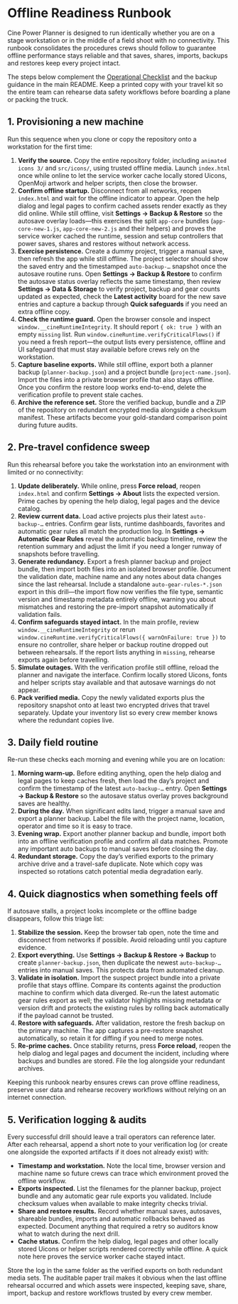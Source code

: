 # Offline Readiness Runbook

Cine Power Planner is designed to run identically whether you are on a stage workstation
or in the middle of a field shoot with no connectivity. This runbook consolidates the
procedures crews should follow to guarantee offline performance stays reliable and that
saves, shares, imports, backups and restores keep every project intact.

The steps below complement the [Operational Checklist](operations-checklist.md) and the
backup guidance in the main README. Keep a printed copy with your travel kit so the
entire team can rehearse data safety workflows before boarding a plane or packing the
truck.

## 1. Provisioning a new machine

Run this sequence when you clone or copy the repository onto a workstation for the first
time:

1. **Verify the source.** Copy the entire repository folder, including `animated icons 3/`
   and `src/icons/`, using trusted offline media. Launch `index.html` once while online to
   let the service worker cache locally stored Uicons, OpenMoji artwork and helper
   scripts, then close the browser.
2. **Confirm offline startup.** Disconnect from all networks, reopen `index.html` and wait
   for the offline indicator to appear. Open the help dialog and legal pages to confirm
   cached assets render exactly as they did online. While still offline, visit
   **Settings → Backup & Restore** so the autosave overlay loads—this exercises the split
   `app-core` bundles (`app-core-new-1.js`, `app-core-new-2.js` and their helpers) and
   proves the service worker cached the runtime, session and setup controllers that power
   saves, shares and restores without network access.
3. **Exercise persistence.** Create a dummy project, trigger a manual save, then refresh
   the app while still offline. The project selector should show the saved entry and the
   timestamped `auto-backup-…` snapshot once the autosave routine runs. Open **Settings →
   Backup & Restore** to confirm the autosave status overlay reflects the same timestamp,
   then review **Settings → Data & Storage** to verify project, backup and gear counts
   updated as expected, check the **Latest activity** board for the new save entries and
   capture a backup through **Quick safeguards** if you need an extra offline copy.
4. **Check the runtime guard.** Open the browser console and inspect
   `window.__cineRuntimeIntegrity`. It should report `{ ok: true }` with an empty
   `missing` list. Run `window.cineRuntime.verifyCriticalFlows()` if you need a fresh
   report—the output lists every persistence, offline and UI safeguard that must stay
   available before crews rely on the workstation.
5. **Capture baseline exports.** While still offline, export both a planner backup
   (`planner-backup.json`) and a project bundle (`project-name.json`). Import the files into
   a private browser profile that also stays offline. Once you confirm the restore loop
   works end-to-end, delete the verification profile to prevent stale caches.
6. **Archive the reference set.** Store the verified backup, bundle and a ZIP of the
   repository on redundant encrypted media alongside a checksum manifest. These artifacts
   become your gold-standard comparison point during future audits.

## 2. Pre-travel confidence sweep

Run this rehearsal before you take the workstation into an environment with limited or no
connectivity:

1. **Update deliberately.** While online, press **Force reload**, reopen `index.html` and
   confirm **Settings → About** lists the expected version. Prime caches by opening the
   help dialog, legal pages and the device catalog.
2. **Review current data.** Load active projects plus their latest `auto-backup-…`
   entries. Confirm gear lists, runtime dashboards, favorites and automatic gear rules all
   match the production log. In **Settings → Automatic Gear Rules** reveal the automatic
   backup timeline, review the retention summary and adjust the limit if you need a longer
   runway of snapshots before travelling.
3. **Generate redundancy.** Export a fresh planner backup and project bundle, then import
   both files into an isolated browser profile. Document the validation date, machine name
   and any notes about data changes since the last rehearsal. Include a standalone
   `auto-gear-rules-*.json` export in this drill—the import flow now verifies the file
   type, semantic version and timestamp metadata entirely offline, warning you about
   mismatches and restoring the pre-import snapshot automatically if validation fails.
4. **Confirm safeguards stayed intact.** In the main profile, review
   `window.__cineRuntimeIntegrity` or rerun
   `window.cineRuntime.verifyCriticalFlows({ warnOnFailure: true })` to ensure no
   controller, share helper or backup routine dropped out between rehearsals. If the
   report lists anything in `missing`, rehearse exports again before travelling.
5. **Simulate outages.** With the verification profile still offline, reload the planner
   and navigate the interface. Confirm locally stored Uicons, fonts and helper scripts stay
   available and that autosave warnings do not appear.
6. **Pack verified media.** Copy the newly validated exports plus the repository snapshot
   onto at least two encrypted drives that travel separately. Update your inventory list so
   every crew member knows where the redundant copies live.

## 3. Daily field routine

Re-run these checks each morning and evening while you are on location:

1. **Morning warm-up.** Before editing anything, open the help dialog and legal pages to
   keep caches fresh, then load the day’s project and confirm the timestamp of the latest
   `auto-backup-…` entry. Open **Settings → Backup & Restore** so the autosave status
   overlay proves background saves are healthy.
2. **During the day.** When significant edits land, trigger a manual save and export a
   planner backup. Label the file with the project name, location, operator and time so it
   is easy to trace.
3. **Evening wrap.** Export another planner backup and bundle, import both into an offline
   verification profile and confirm all data matches. Promote any important auto backups to
   manual saves before closing the day.
4. **Redundant storage.** Copy the day’s verified exports to the primary archive drive and
   a travel-safe duplicate. Note which copy was inspected so rotations catch potential
   media degradation early.

## 4. Quick diagnostics when something feels off

If autosave stalls, a project looks incomplete or the offline badge disappears, follow
this triage list:

1. **Stabilize the session.** Keep the browser tab open, note the time and disconnect from
   networks if possible. Avoid reloading until you capture evidence.
2. **Export everything.** Use **Settings → Backup & Restore → Backup** to create
   `planner-backup.json`, then duplicate the newest `auto-backup-…` entries into manual
   saves. This protects data from automated cleanup.
3. **Validate in isolation.** Import the suspect project bundle into a private profile that
   stays offline. Compare its contents against the production machine to confirm which data
   diverged. Re-run the latest automatic gear rules export as well; the validator highlights
   missing metadata or version drift and protects the existing rules by rolling back
   automatically if the payload cannot be trusted.
4. **Restore with safeguards.** After validation, restore the fresh backup on the primary
   machine. The app captures a pre-restore snapshot automatically, so retain it for diffing
   if you need to merge notes.
5. **Re-prime caches.** Once stability returns, press **Force reload**, reopen the help
   dialog and legal pages and document the incident, including where backups and bundles are
   stored. File the log alongside your redundant archives.

Keeping this runbook nearby ensures crews can prove offline readiness, preserve user data
and rehearse recovery workflows without relying on an internet connection.

## 5. Verification logging & audits

Every successful drill should leave a trail operators can reference later. After each
rehearsal, append a short note to your verification log (or create one alongside the
exported artifacts if it does not already exist) with:

- **Timestamp and workstation.** Note the local time, browser version and machine name so
  future crews can trace which environment proved the offline workflow.
- **Exports inspected.** List the filenames for the planner backup, project bundle and any
  automatic gear rule exports you validated. Include checksum values when available to
  make integrity checks trivial.
- **Share and restore results.** Record whether manual saves, autosaves, shareable bundles,
  imports and automatic rollbacks behaved as expected. Document anything that required a
  retry so auditors know what to watch during the next drill.
- **Cache status.** Confirm the help dialog, legal pages and other locally stored Uicons or
  helper scripts rendered correctly while offline. A quick note here proves the service
  worker cache stayed intact.

Store the log in the same folder as the verified exports on both redundant media sets. The
auditable paper trail makes it obvious when the last offline rehearsal occurred and which
assets were inspected, keeping save, share, import, backup and restore workflows trusted by
every crew member.
